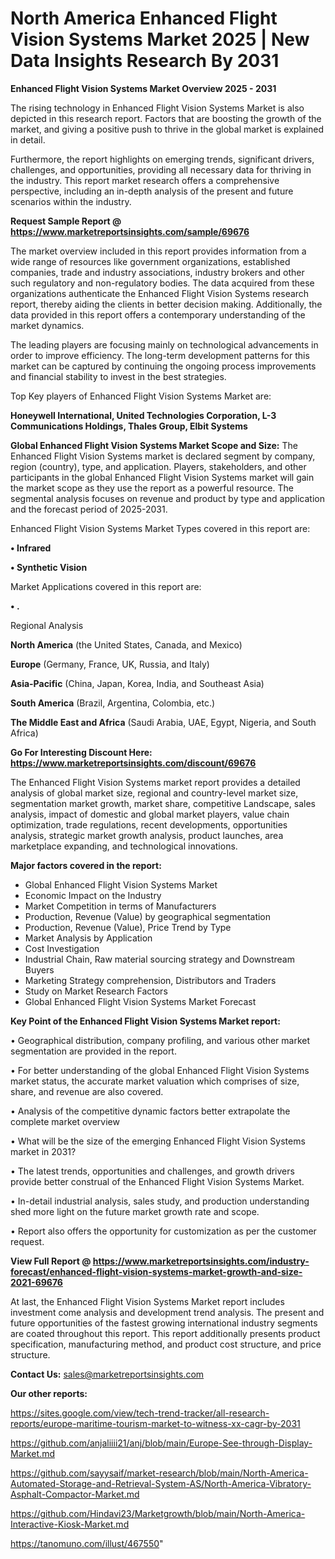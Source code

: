 # North America Enhanced Flight Vision Systems Market 2025 | New Data Insights Research By 2031

<Strong> Enhanced Flight Vision Systems Market Overview 2025 - 2031</strong>

The rising technology in Enhanced Flight Vision Systems Market is also depicted in this research report. Factors that are boosting the growth of the market, and giving a positive push to thrive in the global market is explained in detail.

Furthermore, the report highlights on emerging trends, significant drivers, challenges, and opportunities, providing all necessary data for thriving in the industry. This report market research offers a comprehensive perspective, including an in-depth analysis of the present and future scenarios within the industry.

<strong>Request Sample Report @ <a href=https://www.marketreportsinsights.com/sample/69676>https://www.marketreportsinsights.com/sample/69676</a></strong>

The market overview included in this report provides information from a wide range of resources like government organizations, established companies, trade and industry associations, industry brokers and other such regulatory and non-regulatory bodies. The data acquired from these organizations authenticate the Enhanced Flight Vision Systems research report, thereby aiding the clients in better decision making. Additionally, the data provided in this report offers a contemporary understanding of the market dynamics.

The leading players are focusing mainly on technological advancements in order to improve efficiency. The long-term development patterns for this market can be captured by continuing the ongoing process improvements and financial stability to invest in the best strategies.

Top Key players of Enhanced Flight Vision Systems Market are:

<strong>Honeywell International, United Technologies Corporation, L-3 Communications Holdings, Thales Group, Elbit Systems</strong>

<strong><b>Global Enhanced Flight Vision Systems Market Scope and Size:</b></strong>
The Enhanced Flight Vision Systems market is declared segment by company, region (country), type, and application. Players, stakeholders, and other participants in the global Enhanced Flight Vision Systems market will gain the market scope as they use the report as a powerful resource. The segmental analysis focuses on revenue and product by type and application and the forecast period of 2025-2031.

Enhanced Flight Vision Systems Market Types covered in this report are:

<strong>• Infrared

• Synthetic Vision</strong>

Market Applications covered in this report are:

<strong>• .</strong> 

Regional Analysis

<strong>North America</strong> (the United States, Canada, and Mexico)

<strong>Europe</strong> (Germany, France, UK, Russia, and Italy)

<strong>Asia-Pacific</strong> (China, Japan, Korea, India, and Southeast Asia)

<strong>South America</strong> (Brazil, Argentina, Colombia, etc.)

<strong>The Middle East and Africa</strong> (Saudi Arabia, UAE, Egypt, Nigeria, and South Africa)

<strong>Go For Interesting Discount Here: <a href=https://www.marketreportsinsights.com/discount/69676>https://www.marketreportsinsights.com/discount/69676</a></strong>

The Enhanced Flight Vision Systems market report provides a detailed analysis of global market size, regional and country-level market size, segmentation market growth, market share, competitive Landscape, sales analysis, impact of domestic and global market players, value chain optimization, trade regulations, recent developments, opportunities analysis, strategic market growth analysis, product launches, area marketplace expanding, and technological innovations.

<strong><b>Major factors covered in the report:</b></strong>
<ul>
  <li>Global Enhanced Flight Vision Systems Market </li>
  <li>Economic Impact on the Industry</li>
  <li>Market Competition in terms of Manufacturers</li>
  <li>Production, Revenue (Value) by geographical segmentation</li>
  <li>Production, Revenue (Value), Price Trend by Type</li>
  <li>Market Analysis by Application</li>
  <li>Cost Investigation</li>
  <li>Industrial Chain, Raw material sourcing strategy and Downstream Buyers</li>
  <li>Marketing Strategy comprehension, Distributors and Traders</li>
  <li>Study on Market Research Factors</li>
  <li>Global Enhanced Flight Vision Systems Market Forecast</li>
</ul>

<strong><b>Key Point of the Enhanced Flight Vision Systems Market report:</b></strong>

• Geographical distribution, company profiling, and various other market segmentation are provided in the report.

• For better understanding of the global Enhanced Flight Vision Systems market status, the accurate market valuation which comprises of size, share, and revenue are also covered.

• Analysis of the competitive dynamic factors better extrapolate the complete market overview

• What will be the size of the emerging Enhanced Flight Vision Systems market in 2031?

• The latest trends, opportunities and challenges, and growth drivers provide better construal of the Enhanced Flight Vision Systems Market.

• In-detail industrial analysis, sales study, and production understanding shed more light on the future market growth rate and scope.

• Report also offers the opportunity for customization as per the customer request.

<strong><b>View Full Report @ <a href=https://www.marketreportsinsights.com/industry-forecast/enhanced-flight-vision-systems-market-growth-and-size-2021-69676>https://www.marketreportsinsights.com/industry-forecast/enhanced-flight-vision-systems-market-growth-and-size-2021-69676</a></b></strong>


At last, the Enhanced Flight Vision Systems Market report includes investment come analysis and development trend analysis. The present and future opportunities of the fastest growing international industry segments are coated throughout this report. This report additionally presents product specification, manufacturing method, and product cost structure, and price structure.

<strong>Contact Us:</strong>
sales@marketreportsinsights.com

<strong>Our other reports:</strong>

<a href=https://sites.google.com/view/tech-trend-tracker/all-research-reports/europe-maritime-tourism-market-to-witness-xx-cagr-by-2031>https://sites.google.com/view/tech-trend-tracker/all-research-reports/europe-maritime-tourism-market-to-witness-xx-cagr-by-2031</a>

<a href=https://github.com/anjaliiii21/anj/blob/main/Europe-See-through-Display-Market.md>https://github.com/anjaliiii21/anj/blob/main/Europe-See-through-Display-Market.md</a>

<a href=https://github.com/sayysaif/market-research/blob/main/North-America-Automated-Storage-and-Retrieval-System-AS/North-America-Vibratory-Asphalt-Compactor-Market.md>https://github.com/sayysaif/market-research/blob/main/North-America-Automated-Storage-and-Retrieval-System-AS/North-America-Vibratory-Asphalt-Compactor-Market.md</a>

<a href=https://github.com/Hindavi23/Marketgrowth/blob/main/North-America-Interactive-Kiosk-Market.md>https://github.com/Hindavi23/Marketgrowth/blob/main/North-America-Interactive-Kiosk-Market.md</a>

<a href=https://tanomuno.com/illust/467550>https://tanomuno.com/illust/467550</a>"
